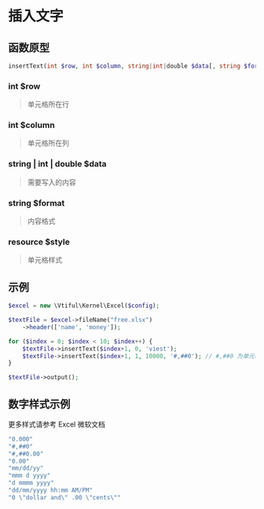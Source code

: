 # 插入文字

## **函数原型**

```php
insertText(int $row, int $column, string|int|double $data[, string $format, resource $style])
```

### **int $row**

> 单元格所在行

### **int $column**

> 单元格所在列

### **string \| int \| double $data**

> 需要写入的内容

### **string $format**

> 内容格式

### **resource $style**

> 单元格样式

## 示例

```php
$excel = new \Vtiful\Kernel\Excel($config);

$textFile = $excel->fileName("free.xlsx")
    ->header(['name', 'money']);

for ($index = 0; $index < 10; $index++) {
    $textFile->insertText($index+1, 0, 'viest');
    $textFile->insertText($index+1, 1, 10000, '#,##0'); // #,##0 为单元格数据样式
}

$textFile->output();
```

## 数字样式示例

更多样式请参考 Excel 微软文档

```php
"0.000"
"#,##0"
"#,##0.00"
"0.00"
"mm/dd/yy"
"mmm d yyyy"
"d mmmm yyyy"
"dd/mm/yyyy hh:mm AM/PM"
"0 \"dollar and\" .00 \"cents\""
```

